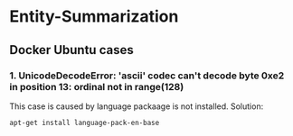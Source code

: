 # Entity-Summarization
## Docker Ubuntu cases
### 1. UnicodeDecodeError: 'ascii' codec can't decode byte 0xe2 in position 13: ordinal not in range(128)
This case is caused by language packaage is not installed. 
Solution: 
```
apt-get install language-pack-en-base
```